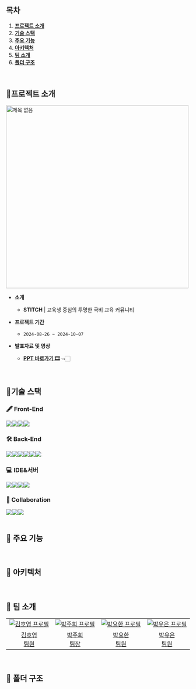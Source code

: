 ## 목차

1. [**프로젝트 소개**](#프로젝트-소개)
2. [**기술 스택**](#기술-스택)
3. [**주요 기능**](#주요-기능)
4. [**아키텍처**](#아키텍처)
5. [**팀 소개**](#팀-소개)
6. [**폴더 구조**](#폴더-구조)

<br>

<div id="프로젝트-소개"></div>

## 📌프로젝트 소개
<img width="500" alt="제목 없음" src="https://github.com/kosa-final-stitch/stitch-fe/blob/main/src/assets/full-logo.jpg">

- **소개**

  - **STITCH** | 교육생 중심의 투명한 국비 교육 커뮤니티<br/>

- **프로젝트 기간**

  - ```2024-08-26 ~ 2024-10-07``` <br/>


- **발표자료 및 영상**
  - [**PPT 바로가기 🎞**](https://drive.google.com/file/d/1TMmfGcRhbZAoHpWiobo9xtX1qZIWW9ku/view?usp=sharing) 👈🏻

<br/>

<div id="기술-스택"></div>

## 📌기술 스택

### 🖋 Front-End

<div style="display: flex;">
  <img src="https://img.shields.io/badge/Vue3-4FC08D?style=for-the-badge&logo=vue.js&logoColor=white">
  <img src="https://img.shields.io/badge/html5-E34F26?style=for-the-badge&logo=html5&logoColor=white">
  <img src="https://img.shields.io/badge/css3-1572B6?style=for-the-badge&logo=css3&logoColor=white">
  <img src="https://img.shields.io/badge/javascript-F7DF1E?style=for-the-badge&logo=javascript&logoColor=black">
</div>

### 🛠 Back-End

<div style="display: flex;">
  <img src="https://img.shields.io/badge/Spring%20Boot-6DB33F?style=for-the-badge&logo=spring-boot&logoColor=white">
  <img src="https://img.shields.io/badge/MyBatis-DC382D?style=for-the-badge&logo=MyBatis&logoColor=white">
  <img src="https://img.shields.io/badge/Maven-C71A36?style=for-the-badge&logo=apache-maven&logoColor=white">
  <img src="https://img.shields.io/badge/Spring%20Security-6DB33F?style=for-the-badge&logo=spring-security&logoColor=white">
  <img src="https://img.shields.io/badge/java-007396?style=for-the-badge&logo=java&logoColor=white">
  <img src="https://img.shields.io/badge/oracle-F80000?style=for-the-badge&logo=oracle&logoColor=white">
</div>

### 💻 IDE&서버

<div style="display: flex;">
   <img src="https://img.shields.io/badge/IntelliJ%20IDEA-000000?style=for-the-badge&logo=intellij-idea&logoColor=white">
  <img src="https://img.shields.io/badge/Visual%20Studio-5C2D91?style=for-the-badge&logo=visual-studio&logoColor=white">
  <img src="https://img.shields.io/badge/AWS-232F3E?style=for-the-badge&logo=amazon-aws&logoColor=white">
  <img src="https://img.shields.io/badge/Amplify-FF9900?style=for-the-badge&logo=aws-amplify&logoColor=white">
</div>

### 🎨 Collaboration

<div style="display: flex;">
  <img src="https://img.shields.io/badge/notion-000000?style=for-the-badge&logo=notion&logoColor=white" />
  <img src="https://img.shields.io/badge/github-181717?style=for-the-badge&logo=github&logoColor=white" />
  <img src="https://img.shields.io/badge/Figma-1A2B4B?style=for-the-badge&logo=figma&logoColor=white" />
</div>

<br/>

<div id="주요-기능"></div>

## 📌 주요 기능

<br/>

<div id="아키텍처"></div>

## 📌 아키텍처

<br/>

<div id="팀-소개"></div>

## 📌 팀 소개

<table>
  <tr>
    <td align="center" width="200px">
      <a href="https://github.com/kim-hoyoung" target="_blank">
        <img src="https://avatars.githubusercontent.com/u/65858323?v=4" alt="김호영 프로필" />
      </a>
    </td>
    <td align="center" width="200px">
      <a href="https://github.com/mouse1111" target="_blank">
        <img src="https://avatars.githubusercontent.com/u/117792716?v=4" alt="박주희 프로필" />
      </a>
    </td>
    <td align="center" width="200px">
      <a href="https://github.com/yohan9569" target="_blank">
        <img src="https://avatars.githubusercontent.com/u/88149844?v=4" alt="박요한 프로필" />
      </a>
    </td>
    <td align="center" width="200px">
      <a href="https://github.com/youeun9233" target="_blank">
        <img src="https://avatars.githubusercontent.com/u/126055423?v=4" alt="박유은 프로필" />
      </a>
    </td>
  </tr>
  
  <tr>
    <td align="center">
      <a href="https://github.com/kim-hoyoung" target="_blank">
        김호영<br />
                팀원
      </a>
    </td>
    <td align="center">
      <a href="https://github.com/mouse1111" target="_blank">
        박주희<br />
                팀장
      </a>
    </td>
    <td align="center">
      <a href="https://github.com/yohan9569" target="_blank">
        박요한<br />
                팀원
      </a>
    </td>
    <td align="center">
      <a href="https://github.com/youeun9233" target="_blank">
        박유은<br />
                팀원
      </a>
    </td>  
  </tr>
</table>

<br/>

<div id="폴더-구조"></div>

## 📁 폴더 구조
